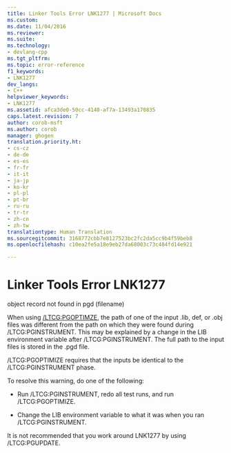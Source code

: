```yaml
---
title: Linker Tools Error LNK1277 | Microsoft Docs
ms.custom: 
ms.date: 11/04/2016
ms.reviewer: 
ms.suite: 
ms.technology:
- devlang-cpp
ms.tgt_pltfrm: 
ms.topic: error-reference
f1_keywords:
- LNK1277
dev_langs:
- C++
helpviewer_keywords:
- LNK1277
ms.assetid: afca3de0-50cc-4140-af7a-13493a170835
caps.latest.revision: 7
author: corob-msft
ms.author: corob
manager: ghogen
translation.priority.ht:
- cs-cz
- de-de
- es-es
- fr-fr
- it-it
- ja-jp
- ko-kr
- pl-pl
- pt-br
- ru-ru
- tr-tr
- zh-cn
- zh-tw
translationtype: Human Translation
ms.sourcegitcommit: 3168772cbb7e8127523bc2fc2da5cc9b4f59beb8
ms.openlocfilehash: c10ea2fe5a18e9eb27da68003c73c484fd14e921

---
```

# Linker Tools Error LNK1277
object record not found in pgd (filename)  
  
 When using [/LTCG:PGOPTIMZE](../../build/reference/ltcg-link-time-code-generation.md), the path of one of the input .lib, def, or .obj files was different from the path on which they were found during /LTCG:PGINSTRUMENT. This may be explained by a change in the LIB environment variable after /LTCG:PGINSTRUMENT. The full path to the input files is stored in the .pgd file.  
  
 /LTCG:PGOPTIMIZE requires that the inputs be identical to the /LTCG:PGINSTRUMENT phase.  
  
 To resolve this warning, do one of the following:  
  
-   Run /LTCG:PGINSTRUMENT, redo all test runs, and run /LTCG:PGOPTIMIZE.  
  
-   Change the LIB environment variable to what it was when you ran /LTCG:PGINSTRUMENT.  
  
 It is not recommended that you work around LNK1277 by using /LTCG:PGUPDATE.


<!--HONumber=Jan17_HO1-->


